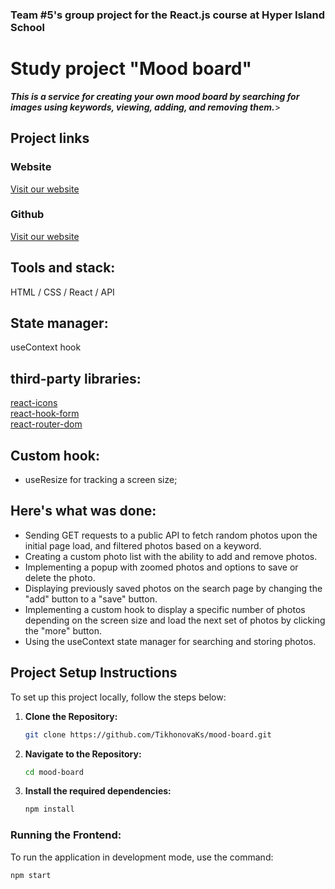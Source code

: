 ### Team #5's group project for the React.js course at Hyper Island School

# Study project "Mood board"

***This is a service for creating your own mood board by searching for images using keywords, viewing, adding, and removing them.***>

## Project links
### Website
[Visit our website]()
<br />

### Github
[Visit our website](https://github.com/TikhonovaKs/mood-board)
<br />

## Tools and stack: 
HTML / CSS / React / API
<br />

## State manager: 
useContext hook
<br />

## third-party libraries: 
[react-icons](https://react-icons.github.io/react-icons/)   
[react-hook-form](https://www.npmjs.com/package/react-hook-form)  
[react-router-dom](https://reactrouter.com/en/main)
<br />

## Custom hook:
* useResize for tracking a screen size;

## Here's what was done:
* Sending GET requests to a public API to fetch random photos upon the initial page load, and filtered photos based on a keyword.
* Creating a custom photo list with the ability to add and remove photos.
* Implementing a popup with zoomed photos and options to save or delete the photo.
* Displaying previously saved photos on the search page by changing the "add" button to a "save" button.
* Implementing a custom hook to display a specific number of photos depending on the screen size and load the next set of photos by clicking the "more" button.
* Using the useContext state manager for searching and storing photos.


## Project Setup Instructions
To set up this project locally, follow the steps below:

1. **Clone the Repository:**

    ```bash
    git clone https://github.com/TikhonovaKs/mood-board.git
    ```

2. **Navigate to the Repository:**

    ```bash
    cd mood-board
    ```

3. **Install the required dependencies:**

    ```bash
    npm install
    ```

### Running the Frontend:
To run the application in development mode, use the command:

```bash
npm start
```
